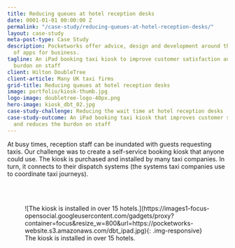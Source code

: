 ```yaml
---
title: Reducing queues at hotel reception desks
date: 0001-01-01 00:00:00 Z
permalink: "/case-study/reducing-queues-at-hotel-reception-desks/"
layout: case-study
meta-post-type: Case Study
description: Pocketworks offer advice, design and development around the implementation
  of apps for business.
tagline: An iPad booking taxi kiosk to improve customer satisfaction and reduce the
  burdon on staff
client: Hilton DoubleTree
client-article: Many UK taxi firms
grid-title: Reducing queues at hotel reception desks
image: portfolio/kiosk-thumb.jpg
logo-image: doubletree-logo-40px.png
hero-image: kiosk_dbt_02.jpg
case-study-challenge: Reducing the wait time at hotel reception desks
case-study-outcome: An iPad booking taxi kiosk that improves customer satisfaction
  and reduces the burdon on staff
---
```


At busy times, reception staff can be inundated with guests requesting taxis. Our challenge was to create a self-service booking kiosk that anyone could use. The kiosk is purchased and installed by many taxi companies. In turn, it connects to their dispatch systems (the systems taxi companies use to coordinate taxi journeys).

<br/><br/>

<figure markdown="1">
![The kiosk is installed in over 15 hotels.](https://images1-focus-opensocial.googleusercontent.com/gadgets/proxy?container=focus&resize_w=800&url=https://pocketworks-website.s3.amazonaws.com/dbt_ipad.jpg){: .img-responsive}
<figcaption>
  The kiosk is installed in over 15 hotels.
</figcaption>
</figure>
